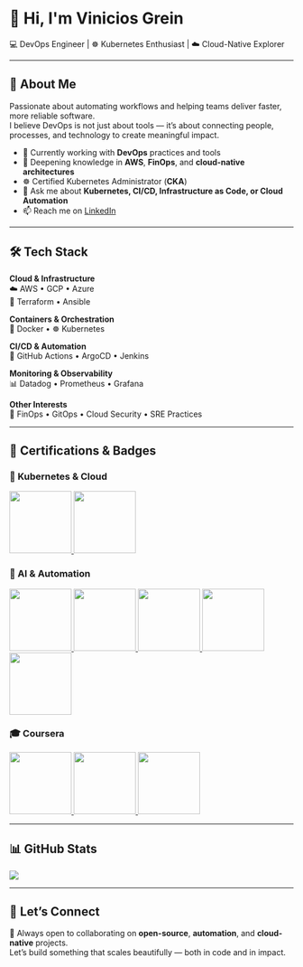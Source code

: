 # 👋 Hi, I'm Vinicios Grein  

💻 DevOps Engineer | ☸️ Kubernetes Enthusiast | ☁️ Cloud-Native Explorer  

---

## 🚀 About Me  
Passionate about automating workflows and helping teams deliver faster, more reliable software.  
I believe DevOps is not just about tools — it’s about connecting people, processes, and technology to create meaningful impact.  

- 🔭 Currently working with **DevOps** practices and tools  
- 🌱 Deepening knowledge in **AWS**, **FinOps**, and **cloud-native architectures**  
- ☸️ Certified Kubernetes Administrator (**CKA**)  
- 💬 Ask me about **Kubernetes, CI/CD, Infrastructure as Code, or Cloud Automation**  
- 📫 Reach me on [LinkedIn](https://www.linkedin.com/in/vinicios-grein/?locale=en_US)  

---

## 🛠️ Tech Stack  

**Cloud & Infrastructure**  
☁️ AWS • GCP • Azure  
🧩 Terraform • Ansible  

**Containers & Orchestration**  
🐳 Docker • ☸️ Kubernetes  

**CI/CD & Automation**  
🚀 GitHub Actions • ArgoCD • Jenkins  

**Monitoring & Observability**  
📊 Datadog • Prometheus • Grafana  

**Other Interests**  
🧠 FinOps • GitOps • Cloud Security • SRE Practices  

---

## 📜 Certifications & Badges  

### 🧠 Kubernetes & Cloud  
<a href="https://ti-user-certificates.s3.amazonaws.com/e0df7fbf-a057-42af-8a1f-590912be5460/0063e248-704b-432c-8ffd-7d52017d3065-vinicios-grein-985acda1-6de8-4cc8-a2ec-c32c5b325ec4-certificate.pdf">
  <img src="https://images.credly.com/size/150x150/images/8b8ed108-e77d-4396-ac59-2504583b9d54/cka_from_cncfsite__281_29.png" width="110" height="110"/>
</a>
<a href="https://www.credly.com/badges/2fef93c0-4d98-476f-90c7-644174c8a52c/public_url">
  <img src="https://images.credly.com/size/150x150/images/b9feab85-1a43-4f6c-99a5-631b88d5461b/image.png" width="110" height="110"/>
</a>

### 🤖 AI & Automation  
<a href="https://www.credly.com/badges/c5cb8aef-f22c-4fe4-869e-b1a59b41eada">
  <img src="https://images.credly.com/size/340x340/images/bc1ee755-d8b5-4068-91fa-60a6e05f12dc/Coursera_20AI_20Agents_20Using_20RAG_20and_20LangChain.png" width="110" height="110"/>
</a>
<a href="https://www.credly.com/badges/d97b7634-655e-476a-9130-7d17a13c083b">
  <img src="https://images.credly.com/size/340x340/images/8cbb40df-9f7c-46ee-8ff6-3fbefdd7681f/Agentic_20AI_20with_20LangChain_20and_20LangGraph.png" width="110" height="110"/>
</a>
<a href="https://www.credly.com/badges/a6cf31fc-2e03-4969-8aeb-f37c3aca33cc">
  <img src="https://images.credly.com/size/340x340/images/adad564e-cd68-4b33-9a96-cbd3a61487b0/Agentic_20AI_20with_20LangGraph_20CrewAI_20AutoGen_20and_20BeeAI.png" width="110" height="110"/>
</a>
<a href="https://www.credly.com/badges/4ef03156-8563-4eba-b9ba-f6d6345683e7">
  <img src="https://images.credly.com/size/150x150/images/7fd5a03e-823f-4449-af43-59afe528f4ee/image.png" width="110" height="110"/>
</a>
<a href="https://www.credly.com/badges/0e129633-4b0a-4015-8997-b01fea4d3622">
  <img src="https://images.credly.com/size/340x340/images/7658c4f1-0570-42c7-83b0-04cac8b0aca2/image.png" width="110" height="110"/>
</a>

### 🎓 Coursera  
<a href="https://coursera.org/share/81ceee0d04defb41934d0017e5977d70">
  <img src="https://d3njjcbhbojbot.cloudfront.net/api/utilities/v1/imageproxy/https://coursera-badge-assets.s3.amazonaws.com/preview/fb37165a32974db9b2683988c84febd6.png?auto=format%2Ccompress&dpr=1" width="110" height="110"/>
</a>
<a href="https://coursera.org/share/0507cca59412db072b49e7216bf59aa7">
  <img src="https://d3njjcbhbojbot.cloudfront.net/api/utilities/v1/imageproxy/https://coursera-badge-assets.s3.amazonaws.com/preview/ac7d496a72a64e9a9c7958bd98b786a7.png?auto=format%2Ccompress&dpr=1" width="110" height="110"/>
</a>
<a href="https://coursera.org/share/0dcb438d6ab56a3e59d76fd0b8d210e9">
  <img src="https://d3njjcbhbojbot.cloudfront.net/api/utilities/v1/imageproxy/https://coursera-badge-assets.s3.amazonaws.com/preview/34e50feb994f422f8fb221d35b433694.png?auto=format%2Ccompress&dpr=1" width="110" height="110"/>
</a>

---

## 📊 GitHub Stats  
<a href="https://github.com/anuraghazra/github-readme-stats">
  <img align="center" src="https://github-readme-stats.vercel.app/api/top-langs/?username=greinvinicios&show_icons=true&theme=radical&langs_count=10" />
</a>

---

## 🤝 Let’s Connect  
🚀 Always open to collaborating on **open-source**, **automation**, and **cloud-native** projects.  
Let’s build something that scales beautifully — both in code and in impact.
